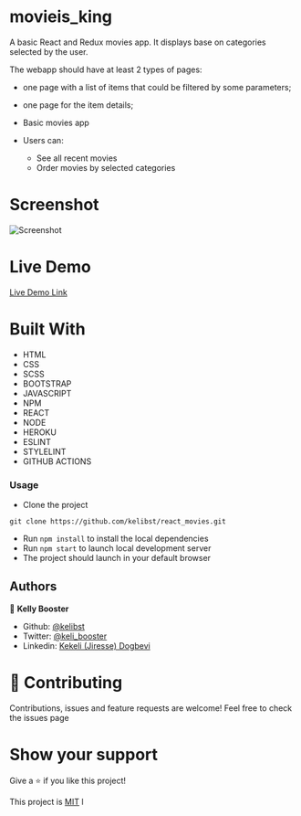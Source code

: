 # movieis_king
A basic React and Redux movies app. It displays base on categories selected by the user. 

The webapp should have at least 2 types of pages:

- one page with a list of items that could be filtered by some parameters; 
- one page for the item details; 

- Basic movies app
- Users can:
    - See all recent movies
    - Order movies by selected categories

# Screenshot
![Screenshot]()

# Live Demo
[Live Demo Link](https://kelimovies.herokuapp.com/) 


# Built With

- HTML 
- CSS
- SCSS
- BOOTSTRAP
- JAVASCRIPT
- NPM
- REACT
- NODE
- HEROKU
- ESLINT
- STYLELINT
- GITHUB ACTIONS

### Usage
- Clone the project 
```
git clone https://github.com/kelibst/react_movies.git
```
- Run `npm install` to install the local dependencies
- Run `npm start` to launch local development server
- The project should launch in your default browser


## Authors

👤 **Kelly Booster**

- Github: [@kelibst](https://github.com/kelibst)
- Twitter: [@keli_booster](https://twitter.com/keli_booster)
- Linkedin: [Kekeli (Jiresse) Dogbevi
](https://www.linkedin.com/in/kekeli-dogbevi-jiresse/)


# 🤝 Contributing
Contributions, issues and feature requests are welcome!
Feel free to check the issues page

# Show your support
Give a ⭐️ if you like this project!

This project is [MIT](lic.url) l
